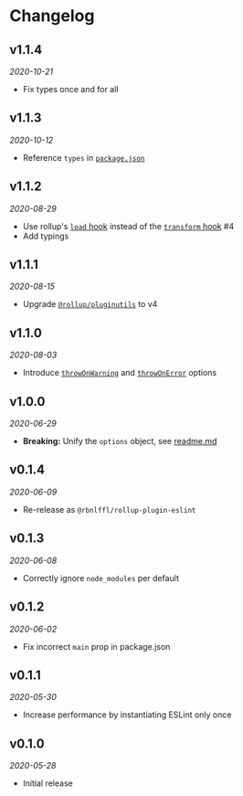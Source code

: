 # Changelog

## v1.1.4
_2020-10-21_

- Fix types once and for all

## v1.1.3
_2020-10-12_

- Reference `types` in [`package.json`](package.json)

## v1.1.2
_2020-08-29_

- Use rollup's [`load` hook](https://rollupjs.org/guide/en/#load) instead of the [`transform` hook](https://rollupjs.org/guide/en/#transform) #4
- Add typings

## v1.1.1
_2020-08-15_

- Upgrade [`@rollup/pluginutils`](https://github.com/rollup/plugins/blob/master/packages/pluginutils/CHANGELOG.md) to v4

## v1.1.0
_2020-08-03_

- Introduce [`throwOnWarning`](readme.md#throwOnWarning) and [`throwOnError`](readme.md#throwOnError) options

## v1.0.0
_2020-06-29_

- **Breaking:** Unify the `options` object, see [readme.md](readme.md#config)

## v0.1.4
_2020-06-09_

- Re-release as `@rbnlffl/rollup-plugin-eslint`

## v0.1.3
_2020-06-08_

- Correctly ignore `node_modules` per default

## v0.1.2
_2020-06-02_

- Fix incorrect `main` prop in package.json

## v0.1.1
_2020-05-30_

- Increase performance by instantiating ESLint only once

## v0.1.0
_2020-05-28_

- Initial release
